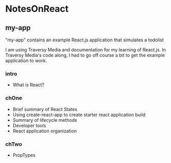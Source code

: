 # NotesOnReact
## my-app
"my-app" contains an example React.js application that simulates a todolist

I am using Traversy Media and documentation for my learning of React.js. In Traversy Media's code along, I had to go off course a bit to get the example application to work. 

### intro
- What is React?

### chOne
- Brief summary of React States
- Using create-react-app to create starter react application build
- Summary of lifecycle methods
- Developer tools
- React application organization

### chTwo
- PropTypes